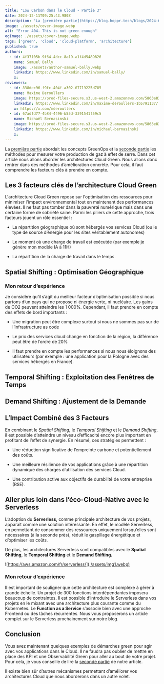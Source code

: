 ```yaml
---
title: "Low Carbon dans le Cloud - Partie 3"
date: 2024-12-11T09:25:43.980Z
description: "La [première partie](https://blog.hoppr.tech/blogs/2024-09-26-low-carbon-dans-le-cloud-partie-1) abordait les concepts GreenOps et la [seconde partie](https://blog.hoppr.tech/blogs/2024-09-26-low-carb"
image: ./assets/cover-image.webp
alt: "Error 404. This is not green enough"
ogImage: ./assets/cover-image.webp
tags: ['green', 'cloud', 'cloud-platform', 'architecture']
published: true
authors:
  - id: 4f37105b-9f64-4dcc-8a19-a1f4d5489826
    name: Samuel Bally
    image: ./assets/author-samuel-bally.webp
    linkedin: https://www.linkedin.com/in/samuel-bally/
    x: 
reviewers:
  - id: 838dec96-f9fc-404f-a302-07719225d785
    name: Maxime Deroullers
    image: https://prod-files-secure.s3.us-west-2.amazonaws.com/5863e833-64f2-4f13-9f7a-2c92c72b5bbf/c69d0b59-558d-4e48-879f-bea3fec1fdef/Linkedin_Profile.png?X-Amz-Algorithm=AWS4-HMAC-SHA256&X-Amz-Content-Sha256=UNSIGNED-PAYLOAD&X-Amz-Credential=AKIAT73L2G45FSPPWI6X%2F20241211%2Fus-west-2%2Fs3%2Faws4_request&X-Amz-Date=20241211T092543Z&X-Amz-Expires=3600&X-Amz-Signature=96a11e555f213f573df8a8e116eceb11bb68c187a03f90bf141c486e131a2f6b&X-Amz-SignedHeaders=host&x-id=GetObject
    linkedin: https://www.linkedin.com/in/maxime-deroullers-1b5791137/
    x: https://x.com/mderoullers
  - id: 67adfd77-4b84-4496-b55d-3391541f59c5
    name: Michaël Bernasinski
    image: https://prod-files-secure.s3.us-west-2.amazonaws.com/5863e833-64f2-4f13-9f7a-2c92c72b5bbf/82ebd0fe-de28-43f3-ab7b-0431af41baad/Photo_HoppR.png?X-Amz-Algorithm=AWS4-HMAC-SHA256&X-Amz-Content-Sha256=UNSIGNED-PAYLOAD&X-Amz-Credential=AKIAT73L2G45FSPPWI6X%2F20241211%2Fus-west-2%2Fs3%2Faws4_request&X-Amz-Date=20241211T092543Z&X-Amz-Expires=3600&X-Amz-Signature=9e1207a378b047de6c45d01594bb4c843ee83f7cf252aa8cc919ccd5e90c0d0b&X-Amz-SignedHeaders=host&x-id=GetObject
    linkedin: https://www.linkedin.com/in/michael-bernasinski
    x: 
---
```


<!-- markdownlint-disable-file -->


La [première partie](https://blog.hoppr.tech/blogs/2024-09-26-low-carbon-dans-le-cloud-partie-1) abordait les concepts GreenOps et la [seconde partie](https://blog.hoppr.tech/blogs/2024-09-26-low-carbon-dans-le-cloud-partie-2) les méthodes pour mesurer votre production de gaz à effet de serre. Dans cet article nous allons aborder les architectures Cloud Green. Nous allons donc rentrer dans des méthodes d’amélioration concrète. Pour cela, il faut comprendre les facteurs clés à prendre en compte.

## Les 3 facteurs clés de l’architecture Cloud Green

L'architecture Cloud Green repose sur l'optimisation des ressources pour minimiser l'impact environnemental tout en maintenant des performances élevées. Il ne faut pas tomber dans la pauvreté numérique mais dans une certaine forme de sobriété saine. Parmi les piliers de cette approche, trois facteurs jouent un rôle essentiel : 

- La répartition géographique où sont hébergés vos services Cloud (ou le type de source d’énergie pour les sites véritablement autonomes)

- Le moment où une charge de travail est exécutée (par exemple je génère mon modèle IA à 11H)

- La répartition de la charge de travail dans le temps.



## **Spatial Shifting : Optimisation Géographique**



### Mon retour d’expérience

Je considère qu’il s’agit du meilleur facteur d’optimisation possible si nous partons d’un pays qui ne propose ni énergie verte, ni nucléaire. Les gains de CO2 peuvent atteindre les 1 000%. Cependant, il faut prendre en compte des effets de bord importants :

- Une migration peut être complexe surtout si nous ne sommes pas sur de l’infrastructure as code

- Le prix des services cloud change en fonction de la région, la différence peut être de l’ordre de 20%

- Il faut prendre en compte les performances si nous nous éloignons des utilisateurs (par exemple : une application pour la Pologne avec des services hébergés en France).



## **Temporal Shifting : Exploitation des Fenêtres de Temps**





## **Demand Shifting : Ajustement de la Demande**



## **L’Impact Combiné des 3 Facteurs**

En combinant le _Spatial Shifting_, le _Temporal Shifting_ et le _Demand Shifting_, il est possible d’atteindre un niveau d’efficacité encore plus important en profitant de l’effet de synergie. En résumé, ces stratégies permettent :

- Une réduction significative de l’empreinte carbone et potentiellement des coûts.

- Une meilleure résilience de vos applications grâce à une répartition dynamique des charges d’utilisation des services Cloud.

- Une contribution active aux objectifs de durabilité de votre entreprise (RSE).



## Aller plus loin dans l’éco-Cloud-Native avec le Serverless

L’adoption du **Serverless,** comme principale architecture de vos projets, apparaît comme une solution intéressante. En effet, le modèle Serverless, en permettant de consommer des ressources uniquement lorsqu’elles sont nécessaires (à la seconde près), réduit le gaspillage énergétique et d’optimiser les coûts. 

De plus, les architectures Serverless sont compatibles avec le **Spatial Shifting**, le **Temporal Shifting** et le **Demand Shifting.**

![https://aws.amazon.com/fr/serverless/](./assets/img1.webp)



### Mon retour d’expérience

Il est important de souligner que cette architecture est complexe à gérer à grande échelle. Un projet de 300 fonctions interdépendantes imposera beaucoup de contraintes. Il est possible d’introduire le Serverless dans vos projets en le mixant avec une architecture plus courante comme du Kubernetes. Le **Function as a Service** s’associe bien avec une approche Frontend ou des tâches récurrentes. Nous vous proposerons un article complet sur le Serverless prochainement sur notre blog.

## Conclusion

Vous avez maintenant quelques exemples de démarches green pour agir avec vos applications dans le Cloud. Il ne faudra pas oublier de mettre en place des KPI et une Observabilité Green pour aller au bout de votre projet. Pour cela, je vous conseille de lire la [seconde partie](https://blog.hoppr.tech/blogs/2024-09-26-low-carbon-dans-le-cloud-partie-2) de notre article.

Il existe bien sûr d’autres mécanismes permettant d’améliorer vos architectures Cloud que nous aborderons dans un autre volet. 

